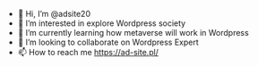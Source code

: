 - 👋 Hi, I’m @adsite20
- 👀 I’m interested in explore Wordpress society 
- 🌱 I’m currently learning how metaverse will work in Wordpress 
- 💞️ I’m looking to collaborate on Wordpress Expert
- 📫 How to reach me https://ad-site.pl/

<!---
adsite20/adsite20 is a ✨ special ✨ repository because its `README.md` (this file) appears on your GitHub profile.
You can click the Preview link to take a look at your changes.
--->
